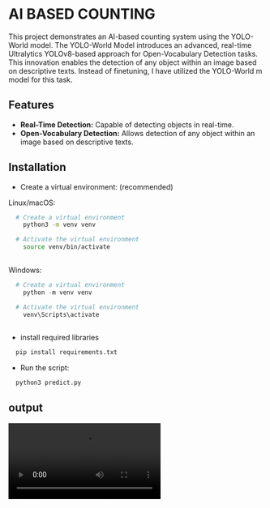 # AI BASED COUNTING
This project demonstrates an AI-based counting system using the YOLO-World model. The YOLO-World Model introduces an advanced, real-time Ultralytics YOLOv8-based approach for Open-Vocabulary Detection tasks. This innovation enables the detection of any object within an image based on descriptive texts. Instead of finetuning, I have utilized the YOLO-World m model for this task.

## Features
- **Real-Time Detection:** Capable of detecting objects in real-time.
- **Open-Vocabulary Detection:** Allows detection of any object within an image based on descriptive texts.

## Installation

- Create a virtual environment: (recommended)

Linux/macOS:

```bash
  # Create a virtual environment
    python3 -m venv venv

  # Activate the virtual environment
    source venv/bin/activate
  
```

 Windows:

```powershell
  # Create a virtual environment
    python -m venv venv

  # Activate the virtual environment
    venv\Scripts\activate
  
```

- install required libraries

```bash
  pip install requirements.txt
```

- Run the script:

```bash
  python3 predict.py
```

## output


![Output Example](https://github.com/Anandukc/gesture_based_media_control/blob/master/example.mp4)





